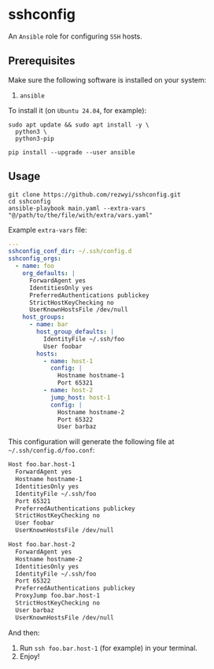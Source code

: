 # sshconfig

An `Ansible` role for configuring `SSH` hosts.

## Prerequisites

Make sure the following software is installed on your system:

1. `ansible`

To install it (on `Ubuntu 24.04`, for example):

```shell
sudo apt update && sudo apt install -y \
  python3 \
  python3-pip

pip install --upgrade --user ansible
```

## Usage

```shell
git clone https://github.com/rezwyi/sshconfig.git
cd sshconfig
ansible-playbook main.yaml --extra-vars "@/path/to/the/file/with/extra/vars.yaml"
```

Example `extra-vars` file:

```yaml
---
sshconfig_conf_dir: ~/.ssh/config.d
sshconfig_orgs:
  - name: foo
    org_defaults: |
      ForwardAgent yes
      IdentitiesOnly yes
      PreferredAuthentications publickey
      StrictHostKeyChecking no
      UserKnownHostsFile /dev/null
    host_groups:
      - name: bar
        host_group_defaults: |
          IdentityFile ~/.ssh/foo
          User foobar
        hosts:
          - name: host-1
            config: |
              Hostname hostname-1
              Port 65321
          - name: host-2
            jump_host: host-1
            config: |
              Hostname hostname-2
              Port 65322
              User barbaz
```

This configuration will generate the following file at `~/.ssh/config.d/foo.conf`:

```txt
Host foo.bar.host-1
  ForwardAgent yes
  Hostname hostname-1
  IdentitiesOnly yes
  IdentityFile ~/.ssh/foo
  Port 65321
  PreferredAuthentications publickey
  StrictHostKeyChecking no
  User foobar
  UserKnownHostsFile /dev/null

Host foo.bar.host-2
  ForwardAgent yes
  Hostname hostname-2
  IdentitiesOnly yes
  IdentityFile ~/.ssh/foo
  Port 65322
  PreferredAuthentications publickey
  ProxyJump foo.bar.host-1
  StrictHostKeyChecking no
  User barbaz
  UserKnownHostsFile /dev/null
```

And then:

1. Run `ssh foo.bar.host-1` (for example) in your terminal.
1. Enjoy!
